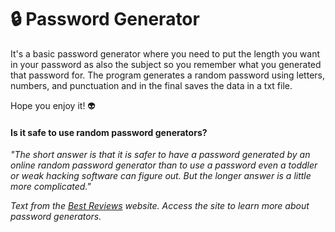 # :lock: Password Generator

It's a basic password generator where you need to put the length you want in your password as also the subject so you remember what you generated that password for. The program generates a random password using letters, numbers, and punctuation and in the final saves the data in a txt file.

Hope you enjoy it! 👽

#### Is it safe to use random password generators?
*"The short answer is that it is safer to have a password generated by an online random password generator than to use a password even a toddler or weak hacking software can figure out. But the longer answer is a little more complicated."*

*Text from the [Best Reviews](https://password-managers.bestreviews.net/faq/is-it-safe-to-use-random-password-generators/) website. Access the site to learn more about password generators.*
